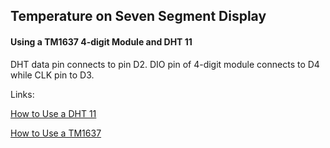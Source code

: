 ## Temperature on Seven Segment Display


#### Using a TM1637 4-digit Module and DHT 11

DHT data pin connects to pin D2. DIO pin of 4-digit module connects to D4 while CLK pin to D3.

Links:

[How to Use a DHT 11](https://www.teachmemicro.com/how-dht22-sensor-works/) 

[How to Use a TM1637](https://www.teachmemicro.com/how-to-use-tm1637-seven-segment-display/)
